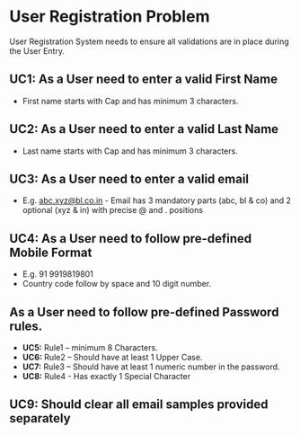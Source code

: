 # User Registration Problem
User Registration System needs to ensure all validations are in place during the User Entry.

## UC1: As a User need to enter a valid First Name
- First name starts with Cap and has minimum 3 characters.

## UC2: As a User need to enter a valid Last Name
- Last name starts with Cap and has minimum 3 characters.

## UC3: As a User need to enter a valid email
- E.g. abc.xyz@bl.co.in - Email has 3 mandatory parts (abc, bl & co) and 2 optional (xyz & in) with
precise @ and . positions

## UC4: As a User need to follow pre-defined Mobile Format
- E.g. 91 9919819801
- Country code follow by space and 10 digit number.

## As a User need to follow pre-defined Password rules.
- __UC5:__ Rule1 – minimum 8 Characters.
- __UC6:__ Rule2 – Should have at least 1 Upper Case.
- __UC7:__ Rule3 – Should have at least 1 numeric number in the password.
- __UC8:__ Rule4 - Has exactly 1 Special Character

## UC9: Should clear all email samples provided separately
